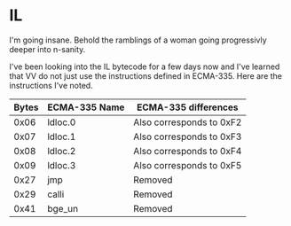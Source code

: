 # IL

I'm going insane. Behold the ramblings of a woman going progressivly deeper into n-sanity.

I've been looking into the IL bytecode for a few days now and I've learned that VV do not just use the instructions defined in ECMA-335. Here are the instructions I've noted.

| Bytes     | ECMA-335 Name | ECMA-335 differences
|-----------|---------------|-------------------
|      0x06 | ldloc.0       | Also corresponds to 0xF2
|      0x07 | ldloc.1       | Also corresponds to 0xF3
|      0x08 | ldloc.2       | Also corresponds to 0xF4
|      0x09 | ldloc.3       | Also corresponds to 0xF5
|      0x27 | jmp           | Removed
|      0x29 | calli         | Removed
|      0x41 | bge_un        | Removed